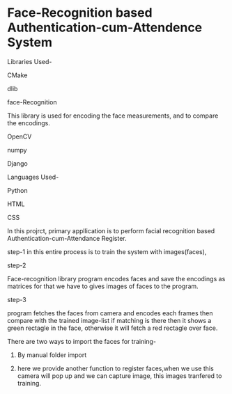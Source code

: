 # Face-Recognition based Authentication-cum-Attendence System

Libraries Used-

CMake 

dlib

face-Recognition

This library is used for encoding the face measurements, and to compare the encodings.


OpenCV

numpy

Django



Languages Used-

Python

HTML

CSS

In this projrct, primary appllication is to perform facial recognition based Authentication-cum-Attendance Register.

step-1
in this entire process is to train the system with images(faces),

step-2

Face-recognition library program encodes faces and save the encodings as matrices
for that we have to gives images of faces to the program.

step-3

program fetches the faces from camera and encodes each frames then compare with the trained image-list if matching is there then it shows a green rectagle in the face, otherwise it will fetch a red rectagle over face.

There are two ways to import the faces for training-
1) By manual folder import 

2) here we provide another function to register faces,when we use this camera will pop up and we can capture image, this images tranfered to training.





